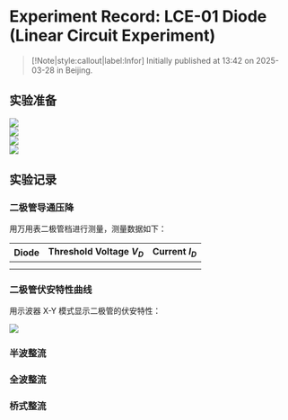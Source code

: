 # Experiment Record: LCE-01 Diode (Linear Circuit Experiment)

> [!Note|style:callout|label:Infor]
> Initially published at 13:42 on 2025-03-28 in Beijing.

## 实验准备

<div class="center"><img src="https://imagebank-0.oss-cn-beijing.aliyuncs.com/VS-PicGo/2025-03-28-13-44-51_LCE-01 Diode.jpg"/></div>
<div class="center"><img src="https://imagebank-0.oss-cn-beijing.aliyuncs.com/VS-PicGo/2025-03-28-13-44-55_LCE-01 Diode.jpg"/></div>
<div class="center"><img src="https://imagebank-0.oss-cn-beijing.aliyuncs.com/VS-PicGo/2025-03-28-13-44-58_LCE-01 Diode.jpg"/></div>
<div class="center"><img src="https://imagebank-0.oss-cn-beijing.aliyuncs.com/VS-PicGo/2025-03-28-13-45-01_LCE-01 Diode.jpg"/></div>

## 实验记录

### 二极管导通压降

用万用表二极管档进行测量，测量数据如下：


<div class='center'>

| Diode | Threshold Voltage $V_{D}$ | Current $I_D$ |
|:-:|:-:|:-:|
 |  |  |  |
 |  |  |  |
</div>

### 二极管伏安特性曲线

用示波器 X-Y 模式显示二极管的伏安特性：
<div class="center"><img src="https://imagebank-0.oss-cn-beijing.aliyuncs.com/VS-PicGo/2025-03-28-14-10-26_LCE-01 Diode.png"/></div>

### 半波整流

### 全波整流

### 桥式整流
